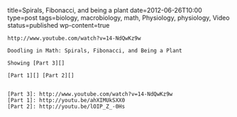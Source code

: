 title=Spirals, Fibonacci, and being a plant
date=2012-06-26T10:00
type=post
tags=biology, macrobiology, math, Physiology, physiology, Video
status=published
wp-content=true
~~~~~~
http://www.youtube.com/watch?v=14-NdQwKz9w

Doodling in Math: Spirals, Fibonacci, and Being a Plant

Showing [Part 3][]

[Part 1][] [Part 2][]


[Part 3]: http://www.youtube.com/watch?v=14-NdQwKz9w
[Part 1]: http://youtu.be/ahXIMUkSXX0
[Part 2]: http://youtu.be/lOIP_Z_-0Hs
